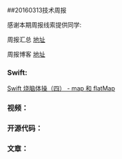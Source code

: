 
##20160313技术周报

感谢本期周报线索提供同学:

周报汇总 [地址](https://github.com/BaiduHiDeviOS/iOS-Tech-Weekly)

周报博客 [地址](http://baiduhidevios.github.io/)


### Swift:
[Swift 烧脑体操（四） - map 和 flatMap](http://blog.devtang.com/2016/03/05/swift-gym-4-map-and-flatmap/)

### 视频：

### 开源代码：


### 文章：
